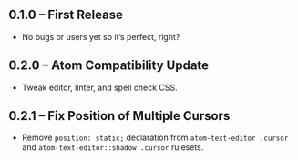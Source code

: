 ## 0.1.0 – First Release

  * No bugs or users yet so it’s perfect, right?

## 0.2.0 – Atom Compatibility Update

  * Tweak editor, linter, and spell check CSS.

## 0.2.1 – Fix Position of Multiple Cursors

  * Remove `position: static;` declaration from `atom-text-editor .cursor` and
    `atom-text-editor::shadow .cursor` rulesets.
